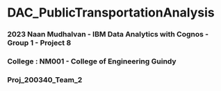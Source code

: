 # DAC_PublicTransportationAnalysis
### 2023 Naan Mudhalvan - IBM Data Analytics with Cognos - Group 1 - Project 8
### College : NM001 - College of Engineering Guindy
### Proj_200340_Team_2

